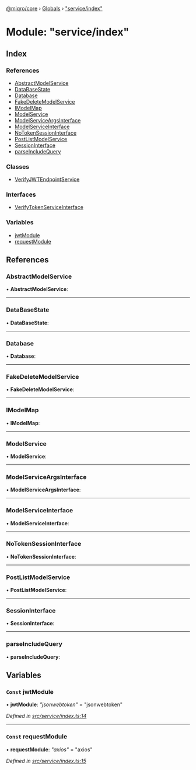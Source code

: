 [@miqro/core](../README.md) › [Globals](../globals.md) › ["service/index"](_service_index_.md)

# Module: "service/index"

## Index

### References

* [AbstractModelService](_service_index_.md#abstractmodelservice)
* [DataBaseState](_service_index_.md#databasestate)
* [Database](_service_index_.md#database)
* [FakeDeleteModelService](_service_index_.md#fakedeletemodelservice)
* [IModelMap](_service_index_.md#imodelmap)
* [ModelService](_service_index_.md#modelservice)
* [ModelServiceArgsInterface](_service_index_.md#modelserviceargsinterface)
* [ModelServiceInterface](_service_index_.md#modelserviceinterface)
* [NoTokenSessionInterface](_service_index_.md#notokensessioninterface)
* [PostListModelService](_service_index_.md#postlistmodelservice)
* [SessionInterface](_service_index_.md#sessioninterface)
* [parseIncludeQuery](_service_index_.md#parseincludequery)

### Classes

* [VerifyJWTEndpointService](../classes/_service_index_.verifyjwtendpointservice.md)

### Interfaces

* [VerifyTokenServiceInterface](../interfaces/_service_index_.verifytokenserviceinterface.md)

### Variables

* [jwtModule](_service_index_.md#const-jwtmodule)
* [requestModule](_service_index_.md#const-requestmodule)

## References

###  AbstractModelService

• **AbstractModelService**:

___

###  DataBaseState

• **DataBaseState**:

___

###  Database

• **Database**:

___

###  FakeDeleteModelService

• **FakeDeleteModelService**:

___

###  IModelMap

• **IModelMap**:

___

###  ModelService

• **ModelService**:

___

###  ModelServiceArgsInterface

• **ModelServiceArgsInterface**:

___

###  ModelServiceInterface

• **ModelServiceInterface**:

___

###  NoTokenSessionInterface

• **NoTokenSessionInterface**:

___

###  PostListModelService

• **PostListModelService**:

___

###  SessionInterface

• **SessionInterface**:

___

###  parseIncludeQuery

• **parseIncludeQuery**:

## Variables

### `Const` jwtModule

• **jwtModule**: *"jsonwebtoken"* = "jsonwebtoken"

*Defined in [src/service/index.ts:14](https://github.com/claukers/miqro-core/blob/5cb140c/src/service/index.ts#L14)*

___

### `Const` requestModule

• **requestModule**: *"axios"* = "axios"

*Defined in [src/service/index.ts:15](https://github.com/claukers/miqro-core/blob/5cb140c/src/service/index.ts#L15)*
